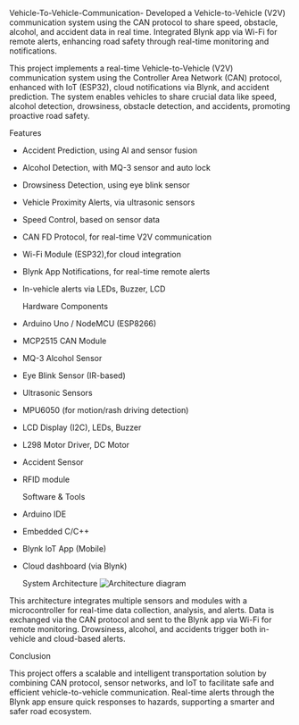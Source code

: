 Vehicle-To-Vehicle-Communication-
Developed a Vehicle-to-Vehicle (V2V) communication system using the CAN protocol to share speed, obstacle, alcohol, and accident data in real time. Integrated Blynk app via Wi-Fi for remote alerts, enhancing road safety through real-time monitoring and notifications.

This project implements a real-time Vehicle-to-Vehicle (V2V) communication system using the Controller Area Network (CAN) protocol, enhanced with IoT (ESP32), cloud notifications via Blynk, and accident prediction. The system enables vehicles to share crucial data like speed, alcohol detection, drowsiness, obstacle detection, and accidents, promoting proactive road safety.

Features
- Accident Prediction, using AI and sensor fusion
- Alcohol Detection, with MQ-3 sensor and auto lock
- Drowsiness Detection, using eye blink sensor
- Vehicle Proximity Alerts, via ultrasonic sensors
- Speed Control, based on sensor data
- CAN FD Protocol, for real-time V2V communication
- Wi-Fi Module (ESP32),for cloud integration
- Blynk App Notifications, for real-time remote alerts
- In-vehicle alerts via LEDs, Buzzer, LCD

  Hardware Components
- Arduino Uno / NodeMCU (ESP8266)
- MCP2515 CAN Module
- MQ-3 Alcohol Sensor
- Eye Blink Sensor (IR-based)
- Ultrasonic Sensors
- MPU6050 (for motion/rash driving detection)
- LCD Display (I2C), LEDs, Buzzer
- L298 Motor Driver, DC Motor
- Accident Sensor
- RFID module
  
  Software & Tools
- Arduino IDE
- Embedded C/C++
- Blynk IoT App (Mobile)
- Cloud dashboard (via Blynk)
  
  System Architecture
![Architecture diagram](https://github.com/user-attachments/assets/d792d5f4-3edc-4639-ae0c-d1c3d9307089)

This architecture integrates multiple sensors and modules with a microcontroller for real-time data collection, analysis, and alerts. Data is exchanged via the CAN protocol and sent to the Blynk app via Wi-Fi for remote monitoring. Drowsiness, alcohol, and accidents trigger both in-vehicle and cloud-based alerts.

 Conclusion

This project offers a scalable and intelligent transportation solution by combining CAN protocol, sensor networks, and IoT to facilitate safe and efficient vehicle-to-vehicle communication. Real-time alerts through the Blynk app ensure quick responses to hazards, supporting a smarter and safer road ecosystem.

